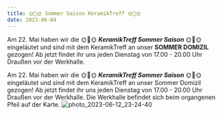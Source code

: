 ```yaml
---
title: 🌞🌴🌞 Sommer Saison KeramikTreff 🌞🌴🌞
date: 2023-06-04
---
```


Am 22. Mai haben wir die 🌞🌴🌞 ***KeramikTreff Sommer Saison*** 🌞🌴🌞 eingeläutet und sind mit dem KeramikTreff an unser **SOMMER DOMIZIL** gezogen! Ab jetzt findet ihr uns jeden Dienstag von 17.00 - 20.00 Uhr Draußen vor der Werkhalle. 

Am  22. Mai haben wir die 🌞🌴🌞 ***KeramikTreff Sommer Saison*** 🌞🌴🌞 eingeläutet und sind mit dem KeramikTreff an unser Sommer Domizil gezogen! Ab jetzt findet ihr uns jeden Dienstag von 17.00 - 20.00 Uhr Draußen vor der Werkhalle.
Die Werkhalle befindet sich beim organgenen Pfeil auf der Karte.
![photo_2023-06-12_23-24-40](https://github.com/brennovich/feuerundflamme.xyz/assets/115560099/21986ab8-26e6-400a-8af8-ff64f8a51ef6)
